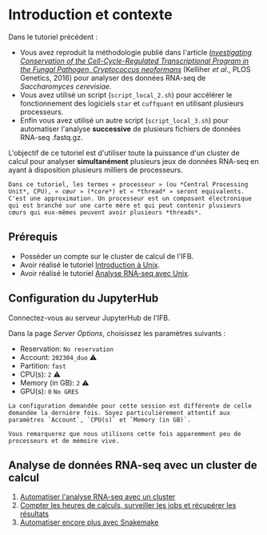 # Introduction et contexte

Dans le tutoriel précédent :

- Vous avez reproduit la méthodologie publié dans l'article [*Investigating Conservation of the Cell-Cycle-Regulated Transcriptional Program in the Fungal Pathogen, Cryptococcus neoformans*](https://journals.plos.org/plosgenetics/article?id=10.1371/journal.pgen.1006453) (Kelliher *et al.*, PLOS Genetics, 2016) pour analyser des données RNA-seq de *Saccharomyces cerevisiae*.
- Vous avez utilisé un script (`script_local_2.sh`) pour accélérer le fonctionnement des logiciels `star` et `cuffquant` en utilisant plusieurs processeurs.
- Enfin vous avez utilisé un autre script (`script_local_3.sh`) pour automatiser l'analyse **successive** de plusieurs fichiers de données RNA-seq .fastq.gz.

L'objectif de ce tutoriel est d'utiliser toute la puissance d'un cluster de calcul pour analyser **simultanément** plusieurs jeux de données RNA-seq en ayant à disposition plusieurs milliers de processeurs.

```{note}
Dans ce tutoriel, les termes « processeur » (ou *Central Processing Unit*, CPU), « cœur » (*core*) et « *thread* » seront equivalents. C'est une approximation. Un processeur est un composant électronique qui est branché sur une carte mère et qui peut contenir plusieurs cœurs qui eux-mêmes peuvent avoir plusieurs *threads*.
```

## Prérequis

- Posséder un compte sur le cluster de calcul de l'IFB.
- Avoir réalisé le tutoriel [Introduction à Unix](../tuto1/tutorial.md).
- Avoir réalisé le tutoriel [Analyse RNA-seq avec Unix](../tuto2/0_intro.md).

## Configuration du JupyterHub

Connectez-vous au serveur JupyterHub de l'IFB.

Dans la page *Server Options*, choisissez les paramètres suivants :
- Reservation: `No reservation` 
- Account: `202304_duo`  ⚠️
- Partition: `fast`
- CPU(s): `2`  ⚠️
- Memory (in GB): `2`  ⚠️
- GPU(s): `0` `No GRES`

```{warning}
La configuration demandée pour cette session est différente de celle demandée la dernière fois. Soyez particulièrement attentif aux paramètres `Account`, `CPU(s)` et `Memory (in GB)`.

Vous remarquerez que nous utilisons cette fois apparemment peu de processeurs et de mémoire vive.
```

## Analyse de données RNA-seq avec un cluster de calcul

1. [Automatiser l'analyse RNA-seq avec un cluster](1_automatiser.md)
1. [Compter les heures de calculs, surveiller les jobs et récupérer les résultats](2_compter_surveiller_recuperer.md)
1. [Automatiser encore plus avec Snakemake](3_automatiser_snakemake.md)
